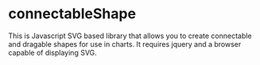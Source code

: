 # connectableShape
This is Javascript SVG based library that allows you to create connectable and dragable shapes for use in charts. It requires jquery and a browser capable of displaying SVG.
